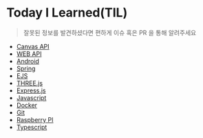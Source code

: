 # Today I Learned(TIL)

> 잘못된 정보를 발견하셨다면 편하게 이슈 혹은 PR 을 통해 알려주세요

* [Canvas API](./HTML5_Canvas/README.md)
* [WEB API](./WEB_API/README.md)
* [Android](./Android/README.md)
* [Spring](./Spring/README.md)
* [EJS](./EJS/README.md)
* [THREE.js](./THREE_JS/README.md)
* [Express.js](./Express_JS/README.md)
* [Javascript](./JavaScript/README.md)
* [Docker](./Docker/README.md)
* [Git](./Git/README.md)
* [Raspberry PI](./RaspberryPi/README.md)
* [Typescript](./TypeScript/README.md)
<!-- * [Node.js](./Node_JS/README.md) -->
<!-- * [React.js](./React_JS/README.md) -->
<!-- * [CSS3](./CSS3/README.md) -->
<!-- * [D3.js](./D3_JS/README.md) -->
<!-- * [Electron.js](./ELECTRON_JS/README.md) -->
<!-- * [ECharts.js](./ECharts_JS/README.md) -->
<!-- * [SCSS](./SCSS/README.md) -->
<!-- PM2 -->
<!-- Linux -->
<!-- MariaDB -->
<!-- Java(SLF4J) -->